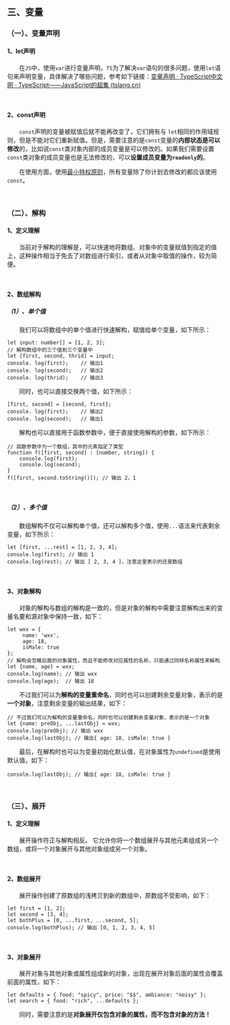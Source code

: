 ## 三、变量

### （一）、变量声明

#### 1、let声明

&emsp;&emsp;在`JS`中，使用`var`进行变量声明，`TS`为了解决`var`语句的很多问题，使用`let`语句来声明变量，具体解决了哪些问题，参考如下链接：[变量声明 · TypeScript中文网 · TypeScript——JavaScript的超集 (tslang.cn)](https://www.tslang.cn/docs/handbook/variable-declarations.html)



<br>



#### 2、const声明

&emsp;&emsp;`const`声明的变量被赋值后就不能再改变了，它们拥有与 `let`相同的作用域规则，但是不能对它们重新赋值。但是，需要注意的是`const`变量的**内部状态是可以修改**的，比如说`const`类对象内部的成员变量是可以修改的。如果我们需要设置`const`类对象的成员变量也是无法修改的，可以**设置成员变量为`readonly`的**。



&emsp;&emsp;在使用方面，使用[最小特权原则](https://en.wikipedia.org/wiki/Principle_of_least_privilege)，所有变量除了你计划去修改的都应该使用`const`。 



<br>



### （二）、解构

#### 1、定义理解

&emsp;&emsp;当前对于解构的理解是，可以快速地将数组、对象中的变量赋值到指定的值上，这种操作相当于免去了对数组进行索引，或者从对象中取值的操作，较为简便。



<br>



#### 2、数组解构

##### （1）、单个值

&emsp;&emsp;我们可以将数组中的单个值进行快速解构，赋值给单个变量，如下所示：

```
let input: number[] = [1, 2, 3];
// 解构数组中的三个值到三个变量中
let [first, second, thrid] = input;
console. log(first);    // 输出1
console. log(second);   // 输出2
console. log(thrid);    // 输出3
```



&emsp;&emsp;同时，也可以直接交换两个值，如下所示：

```
[first, second] = [second, first];
console. log(first);    // 输出2
console. log(second);   // 输出1
```



&emsp;&emsp;解构也可以直接用于函数参数中，便于直接使用解构的参数，如下所示：

```
// 函数参数中为一个数组，其中的元素指定了类型
function f([first, second] : [number, string]) {
    console.log(first);
    console.log(second);
}
f([first, second.toString()]); // 输出 2，1
```



<br>



##### （2）、多个值

&emsp;&emsp;数组解构不仅可以解构单个值，还可以解构多个值，使用`...`语法来代表剩余变量，如下所示：

```
let [first, ...rest] = [1, 2, 3, 4];
console.log(first); // 输出 1
console.log(rest); // 输出 [ 2, 3, 4 ]，注意这里表示的还是数组
```



<br>



#### 3、对象解构

&emsp;&emsp;对象的解构与数组的解构是一致的，但是对象的解构中需要注意解构出来的变量名要和源对象中保持一致，如下：

```
let wxx = {
     name: 'wxx',
     age: 18,
     isMale: true
};
// 解构会忽略后面的对象属性，而且不能修改对应属性的名称，只能通过同样名称属性来解构
let {name, age} = wxx;
console.log(name); // 输出 wxx
console.log(age);  // 输出 18
```



&emsp;&emsp;不过我们可以为**解构的变量重命名**，同时也可以创建剩余变量对象，表示的是**一个对象**，注意剩余变量的输出结果，如下：

```
// 不过我们可以为解构的变量重命名，同时也可以创建剩余变量对象，表示的是一个对象
let {name: preObj, ...lastObj} = wxx;
console.log(preObj); // 输出 wxx
console.log(lastObj); // 输出{ age: 18, isMale: true }
```



&emsp;&emsp;最后，在解构时也可以为变量初始化默认值，在对象属性为`undefined`是使用默认值，如下：

```
console.log(lastObj); // 输出{ age: 18, isMale: true }
```



<br>



### （三）、展开

#### 1、定义理解

&emsp;&emsp;展开操作符正与解构相反。 它允许你将一个数组展开与其他元素组成另一个数组，或将一个对象展开与其他对象组成另一个对象。



<br>



#### 2、数组展开



&emsp;&emsp;展开操作创建了原数组的浅拷贝到新的数组中，原数组不受影响，如下：

```
let first = [1, 2];
let second = [3, 4];
let bothPlus = [0, ...first, ...second, 5];
console.log(bothPlus); // 输出 [0, 1, 2, 3, 4, 5]
```



<br>



#### 3、对象展开

&emsp;&emsp;展开对象与其他对象或属性组成新的对象，出现在展开对象后面的属性会覆盖前面的属性，如下：

```
let defaults = { food: "spicy", price: "$$", ambiance: "noisy" };
let search = { food: "rich", ...defaults }; 
```



&emsp;&emsp;同时，需要注意的是**对象展开仅包含对象的属性，而不包含对象的方法！**



<br>